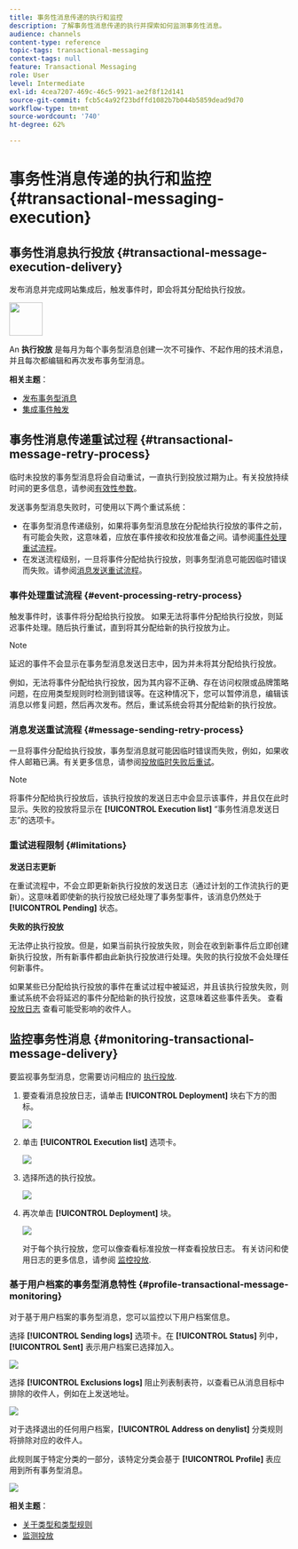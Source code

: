 ```yaml
---
title: 事务性消息传递的执行和监控
description: 了解事务性消息传递的执行并探索如何监测事务性消息。
audience: channels
content-type: reference
topic-tags: transactional-messaging
context-tags: null
feature: Transactional Messaging
role: User
level: Intermediate
exl-id: 4cea7207-469c-46c5-9921-ae2f8f12d141
source-git-commit: fcb5c4a92f23bdffd1082b7b044b5859dead9d70
workflow-type: tm+mt
source-wordcount: '740'
ht-degree: 62%

---
```


# 事务性消息传递的执行和监控 {#transactional-messaging-execution}

## 事务性消息执行投放 {#transactional-message-execution-delivery}

发布消息并完成网站集成后，触发事件时，即会将其分配给执行投放。

<img src="assets/do-not-localize/icon_concepts.svg" width="60px">

An **执行投放** 是每月为每个事务型消息创建一次不可操作、不起作用的技术消息，并且每次都编辑和再次发布事务型消息。

**相关主题**：
* [发布事务型消息](../../channels/using/publishing-transactional-message.md#publishing-a-transactional-message)
* [集成事件触发](../../channels/using/getting-started-with-transactional-msg.md#integrate-event-trigger)

## 事务性消息传递重试过程 {#transactional-message-retry-process}

临时未投放的事务型消息将会自动重试，一直执行到投放过期为止。有关投放持续时间的更多信息，请参阅[有效性参数](../../administration/using/configuring-email-channel.md#validity-period-parameters)。

发送事务型消息失败时，可使用以下两个重试系统：

* 在事务型消息传递级别，如果将事务型消息放在分配给执行投放的事件之前，有可能会失败，这意味着，应放在事件接收和投放准备之间。请参阅[事件处理重试流程](#event-processing-retry-process)。
* 在发送流程级别，一旦将事件分配给执行投放，则事务型消息可能因临时错误而失败。请参阅[消息发送重试流程](#message-sending-retry-process)。

### 事件处理重试流程 {#event-processing-retry-process}

触发事件时，该事件将分配给执行投放。 如果无法将事件分配给执行投放，则延迟事件处理。随后执行重试，直到将其分配给新的执行投放为止。

>[!NOTE]
>
>延迟的事件不会显示在事务型消息发送日志中，因为并未将其分配给执行投放。

例如，无法将事件分配给执行投放，因为其内容不正确、存在访问权限或品牌策略问题，在应用类型规则时检测到错误等。在这种情况下，您可以暂停消息，编辑该消息以修复问题，然后再次发布。然后，重试系统会将其分配给新的执行投放。

### 消息发送重试流程 {#message-sending-retry-process}

一旦将事件分配给执行投放，事务型消息就可能因临时错误而失败，例如，如果收件人邮箱已满。有关更多信息，请参阅[投放临时失败后重试](../../sending/using/understanding-delivery-failures.md#retries-after-a-delivery-temporary-failure)。

>[!NOTE]
>
>将事件分配给执行投放后，该执行投放的发送日志中会显示该事件，并且仅在此时显示。失败的投放将显示在 **[!UICONTROL Execution list]** “事务性消息发送日志”的选项卡。

### 重试进程限制 {#limitations}

**发送日志更新**

在重试流程中，不会立即更新新执行投放的发送日志（通过计划的工作流执行的更新）。这意味着即使新的执行投放已经处理了事务型事件，该消息仍然处于 **[!UICONTROL Pending]** 状态。

**失败的执行投放**

无法停止执行投放。但是，如果当前执行投放失败，则会在收到新事件后立即创建新执行投放，所有新事件都由此新执行投放进行处理。失败的执行投放不会处理任何新事件。

如果某些已分配给执行投放的事件在重试过程中被延迟，并且该执行投放失败，则重试系统不会将延迟的事件分配给新的执行投放，这意味着这些事件丢失。 查看 [投放日志](#monitoring-transactional-message-delivery) 查看可能受影响的收件人。

## 监控事务性消息 {#monitoring-transactional-message-delivery}

要监视事务型消息，您需要访问相应的 [执行投放](#transactional-message-execution-delivery).

1. 要查看消息投放日志，请单击 **[!UICONTROL Deployment]** 块右下方的图标。

   ![](assets/message-center_access_logs.png)

1. 单击 **[!UICONTROL Execution list]** 选项卡。

   ![](assets/message-center_execution_tab.png)

1. 选择所选的执行投放。

   ![](assets/message-center_execution_delivery.png)

1. 再次单击 **[!UICONTROL Deployment]** 块。

   ![](assets/message-center_execution_access_logs.png)

   对于每个执行投放，您可以像查看标准投放一样查看投放日志。 有关访问和使用日志的更多信息，请参阅 [监控投放](../../sending/using/monitoring-a-delivery.md).

### 基于用户档案的事务型消息特性 {#profile-transactional-message-monitoring}

对于基于用户档案的事务型消息，您可以监控以下用户档案信息。

选择 **[!UICONTROL Sending logs]** 选项卡。在 **[!UICONTROL Status]** 列中，**[!UICONTROL Sent]** 表示用户档案已选择加入。

![](assets/message-center_marketing_sending_logs.png)

选择 **[!UICONTROL Exclusions logs]** 阻止列表制表符，以查看已从消息目标中排除的收件人，例如在上发送地址。

![](assets/message-center_marketing_exclusion_logs.png)

对于选择退出的任何用户档案，**[!UICONTROL Address on denylist]** 分类规则将排除对应的收件人。

此规则属于特定分类的一部分，该特定分类会基于 **[!UICONTROL Profile]** 表应用到所有事务型消息。

![](assets/message-center_marketing_typology.png)

**相关主题**：

* [关于类型和类型规则](../../sending/using/about-typology-rules.md)
* [监测投放](../../sending/using/monitoring-a-delivery.md)
